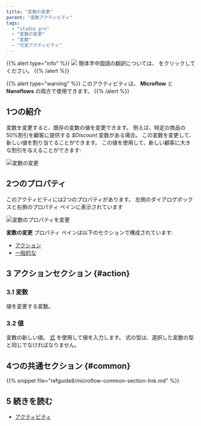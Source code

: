 ```yaml
---
title: "変数の変更"
parent: "変数アクティビティ"
tags:
  - "studio pro"
  - "変数の変更"
  - "変数"
  - "可変アクティビティ"
---
```


{{% alert type="info" %}}
<img src="attachments/chinese-translation/china.png" style="display: inline-block; margin: 0" /> 簡体字中国語の翻訳については、 [<unk> <unk> <unk>](https://cdn.mendix.tencent-cloud.com/documentation/refguide8/change-variable.pdf) をクリックしてください。
{{% /alert %}}

{{% alert type="warning" %}}
このアクティビティは、 **Microflow** と **Nanoflows** の両方で使用できます。
{{% /alert %}}

## 1つの紹介

変数を変更すると、既存の変数の値を変更できます。 例えば、特定の商品の50%割引を顧客に提供する *$Discount* 変数がある場合。 この変数を変更して、新しい値を割り当てることができます。 この値を使用して、新しい顧客に大きな割引を与えることができます:

![変数の変更](attachments/variable-activities/change-variable.png)

## 2つのプロパティ

このアクティビティには2つのプロパティがあります。 左側のダイアログボックスと右側のプロパティ ペインに表示されています

![変数のプロパティを変更](attachments/variable-activities/change-variable-properties.png)

**変数の変更** プロパティ ペインは以下のセクションで構成されています:

* [アクション](#action)
* [一般的な](#common)

## 3 アクションセクション {#action}

### 3.1 変数

値を変更する変数。

### 3.2 値

変数の新しい値。 [式](expressions) を使用して値を入力します。 式の型は、選択した変数の型と同じでなければなりません。

## 4つの共通セクション {#common}

{{% snippet file="refguide8/microflow-common-section-link.md" %}}

## 5 続きを読む

* [アクティビティ](アクティビティ)
